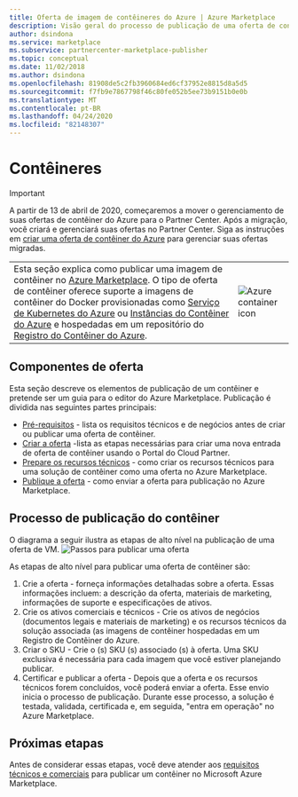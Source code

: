 ```yaml
---
title: Oferta de imagem de contêineres do Azure | Azure Marketplace
description: Visão geral do processo de publicação de uma oferta de contêiner no Azure Marketplace.
author: dsindona
ms.service: marketplace
ms.subservice: partnercenter-marketplace-publisher
ms.topic: conceptual
ms.date: 11/02/2018
ms.author: dsindona
ms.openlocfilehash: 81908de5c2fb3960684ed6cf37952e8815d8a5d5
ms.sourcegitcommit: f7fb9e7867798f46c80fe052b5ee73b9151b0e0b
ms.translationtype: MT
ms.contentlocale: pt-BR
ms.lasthandoff: 04/24/2020
ms.locfileid: "82148307"
---
```

# <a name="containers"></a>Contêineres

> [!IMPORTANT]
> A partir de 13 de abril de 2020, começaremos a mover o gerenciamento de suas ofertas de contêiner do Azure para o Partner Center. Após a migração, você criará e gerenciará suas ofertas no Partner Center. Siga as instruções em [criar uma oferta de contêiner do Azure](https://docs.microsoft.com/azure/marketplace/partner-center-portal/create-azure-container-offer) para gerenciar suas ofertas migradas.

<table> <tr> <td>Esta seção explica como publicar uma imagem de contêiner no <a href="https://azuremarketplace.microsoft.com">Azure Marketplace</a>.  
O tipo de oferta de contêiner oferece suporte a imagens de contêiner do Docker provisionadas como <a href="https://docs.microsoft.com/azure/aks/index">Serviço de Kubernetes do Azure</a> ou <a href="https://docs.microsoft.com/azure/container-instances/container-instances-overview">Instâncias do Contêiner do Azure</a> e hospedadas em um repositório do <a href="https://docs.microsoft.com/azure/container-registry">Registro do Contêiner do Azure</a>. </td> <td><img src="./media/container-icon.png"  alt="Azure container icon" /></td> </tr> </table>

## <a name="offer-components"></a>Componentes de oferta

Esta seção descreve os elementos de publicação de um contêiner e pretende ser um guia para o editor do Azure Marketplace. Publicação é dividida nas seguintes partes principais:

- [Pré-requisitos](./cpp-prerequisites.md) - lista os requisitos técnicos e de negócios antes de criar ou publicar uma oferta de contêiner.
- [Criar a oferta](./cpp-create-offer.md) -lista as etapas necessárias para criar uma nova entrada de oferta de contêiner usando o Portal do Cloud Partner.
- [Prepare os recursos técnicos](./cpp-create-technical-assets.md) - como criar os recursos técnicos para uma solução de contêiner como uma oferta no Azure Marketplace.
- [Publique a oferta](./cpp-publish-offer.md) - como enviar a oferta para publicação no Azure Marketplace.

## <a name="container-publishing-process"></a>Processo de publicação do contêiner

O diagrama a seguir ilustra as etapas de alto nível na publicação de uma oferta de VM.
![Passos para publicar uma oferta](./media/containers-offer-process.png)

As etapas de alto nível para publicar uma oferta de contêiner são:

1. Crie a oferta - forneça informações detalhadas sobre a oferta. Essas informações incluem: a descrição da oferta, materiais de marketing, informações de suporte e especificações de ativos.
2. Crie os ativos comerciais e técnicos - Crie os ativos de negócios (documentos legais e materiais de marketing) e os recursos técnicos da solução associada (as imagens de contêiner hospedadas em um Registro de Contêiner do Azure.
3. Criar o SKU - Crie o (s) SKU (s) associado (s) à oferta. Uma SKU exclusiva é necessária para cada imagem que você estiver planejando publicar.
4. Certificar e publicar a oferta - Depois que a oferta e os recursos técnicos forem concluídos, você poderá enviar a oferta. Esse envio inicia o processo de publicação. Durante esse processo, a solução é testada, validada, certificada e, em seguida, "entra em operação" no Azure Marketplace.

## <a name="next-steps"></a>Próximas etapas

Antes de considerar essas etapas, você deve atender aos [requisitos técnicos e comerciais](./cpp-prerequisites.md) para publicar um contêiner no Microsoft Azure Marketplace.
